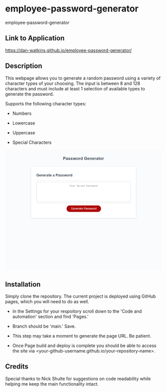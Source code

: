 # employee-password-generator
employee-password-generator

## Link to Application
https://dan-watkins.github.io/employee-password-generator/ 

## Description
This webpage allows you to generate a random password using a variety of character types of your choosing. The input is between 8 and 128 characters and must include at least 1 selection of available types to generate the password.

Supports the following character types:

* Numbers

* Lowercase

* Uppercase

* Special Characters

![Employee Password Generator](./assets/images/dan-watkins.github.io_employee-password-generator_.png)

## Installation
Simply clone the repository. The current project is deployed using GitHub pages, which you will need to do as well.

* In the Settings for your respoitory scroll down to the 'Code and automation' section and find 'Pages.'

* Branch should be 'main.' Save.

* This step may take a moment to generate the page URL. Be patient.

* Once Page build and deploy is complete you should be able to access the site via <your-github-username.github.io/your-repository-name>.

## Credits
Special thanks to Nick Shulte for suggestions on code readability while helping me keep the main functionality intact.